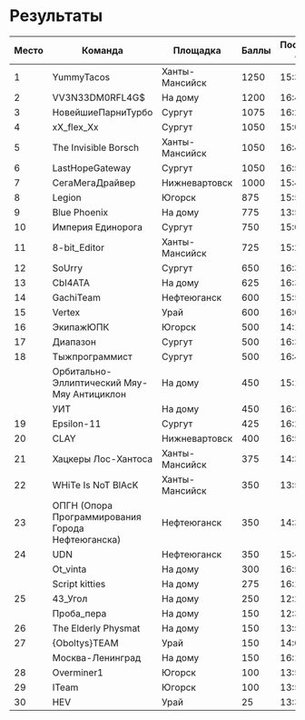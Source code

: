 # Результаты

| Место | Команда | Площадка | Баллы | Последний флаг | 
|----|---------------------------------------------------|----------------|------|----------| 
| 1  | YummyTacos                                        | Ханты-Мансийск | 1250 | 15:33:05 | 
| 2  | VV3N33DM0RFL4G$                                   | На дому        | 1200 | 16:41:24 | 
| 3  | НовейшиеПарниТурбо                                | Сургут         | 1075 | 16:25:09 | 
| 4  | xX\_flex\_Xx                                      | Сургут         | 1050 | 15:03:39 | 
| 5  | The Invisible Borsch                              | Ханты-Мансийск | 1050 | 16:47:12 | 
| 6  | LastHopeGateway                                   | Сургут         | 1050 | 16:50:24 | 
| 7  | СегаМегаДрайвер                                   | Нижневартовск  | 1000 | 15:49:28 | 
| 8  | Legion                                            | Югорск         | 875  | 15:58:27 | 
| 9  | Blue Phoenix                                      | На дому        | 775  | 13:59:31 | 
| 10 | Империя Единорога                                 | Сургут         | 750  | 15:02:43 | 
| 11 | 8-bit\_Editor                                     | Ханты-Мансийск | 725  | 15:24:20 | 
| 12 | SoUrry                                            | Сургут         | 650  | 16:33:29 | 
| 13 | CbI4ATA                                           | На дому        | 625  | 16:32:04 | 
| 14 | GachiTeam                                         | Нефтеюганск    | 600  | 15:57:54 | 
| 15 | Vertex                                            | Урай           | 600  | 16:08:09 | 
| 16 | ЭкипажЮПК                                         | Югорск         | 500  | 14:17:28 | 
| 17 | Диапазон                                          | Сургут         | 500  | 16:31:57 | 
| 18 | Тыжпрограммист                                    | Сургут         | 500  | 16:45:13 | 
|    | Орбитально-Эллиптический Мяу-Мяу Антициклон       | На дому        | 450  | 15:15:44 | 
|    | УИТ                                               | На дому        | 450  | 16:33:37 | 
| 19 | Epsilon-11                                        | Сургут         | 425  | 16:20:46 | 
| 20 | CLAY                                              | Нижневартовск  | 400  | 16:58:31 | 
| 21 | Хацкеры Лос-Хантоса                               | Ханты-Мансийск | 375  | 14:34:48 | 
| 22 | WHiTe Is NoT BlAcK                                | Ханты-Мансийск | 350  | 13:50:27 | 
| 23 | ОПГН (Опора Программирования Города Нефтеюганска) | Нефтеюганск    | 350  | 14:37:07 | 
| 24 | UDN                                               | Нефтеюганск    | 350  | 15:48:31 | 
|    | Ot\_vinta                                         | На дому        | 300  | 16:57:02 | 
|    | Script kitties                                    | На дому        | 275  | 16:15:33 | 
| 25 | 43_Угол                                           | На дому        | 250  | 12:24:22 | 
|    | Проба_пера                                        | На дому        | 150  | 12:35:08 | 
| 26 | The Elderly Physmat                               | На дому        | 150  | 13:56:43 | 
| 27 | {Oboltys}TEAM                                     | Урай           | 150  | 14:02:25 | 
|    | Москва-Ленинград                                  | На дому        | 150  | 16:15:19 | 
| 28 | Overminer1                                        | Югорск         | 100  | 13:53:09 | 
| 29 | ITeam                                             | Югорск         | 100  | 13:56:10 | 
| 30 | HEV                                               | Урай           | 25   | 13:35:03 | 

